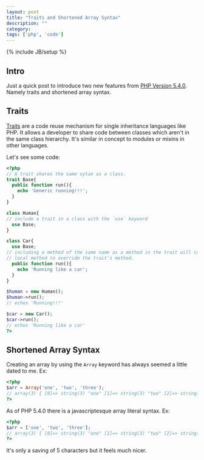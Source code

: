 ```yaml
---
layout: post
title: "Traits and Shortened Array Syntax"
description: ""
category: 
tags: ['php', 'code']
---
```

{% include JB/setup %}

## Intro

Just a quick post to introduce two new features from [PHP Version 5.4.0](http://php.net/releases/5_4_0.php). Namely
traits and shortened array syntax.

## Traits

[Traits](http://php.net/traits) are a code reuse mechanism for single
inheritance languages like PHP. It allows a developer to share code between
classes which aren't in the same class hierarchy. It's similar in concept to
modules or mixins in other languages.

Let's see some code:

```php
<?php
// A trait shares the same sytax as a class.
trait Base{
  public function run(){
    echo 'Generic running!!!';
  }
}

class Human{
// include a trait in a class with the `use` keyword
  use Base;
}

class Car{
  use Base;
// including a method of the same name as a method in the trait will cause the
// local method to override the trait's method. 
  public function run(){
    echo 'Running like a car';
  }
}

$human = new Human();
$human->run();
// echos 'Running!!!'

$car = new Car();
$car->run();
// echos 'Running like a car'
?>
```

## Shortened Array Syntax

Creating an array by using the `Array` keyword has always seemed a little dated
to me. Ex:

```php
<?php
$arr = Array('one', 'two', 'three');
// array(3) { [0]=> string(3) "one" [1]=> string(3) "two" [2]=> string(5) "three" }
?>
```

As of PHP 5.4.0 there is a javascriptesque array literal syntax. Ex:

```php
<?php
$arr = ['one', 'two', 'three'];
// array(3) { [0]=> string(3) "one" [1]=> string(3) "two" [2]=> string(5) "three" }
?>
```
It's only a saving of 5 characters but it feels much nicer.
